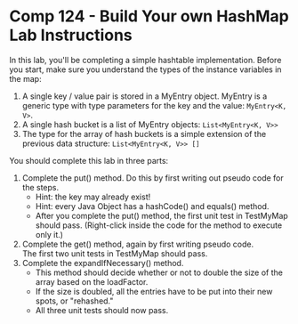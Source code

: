 # Comp 124 - Build Your own HashMap Lab Instructions

In this lab, you'll be completing a simple hashtable implementation.
Before you start, make sure you understand the types of the instance variables in the map:

1. A single key / value pair is stored in a MyEntry object.
MyEntry is a generic type with type parameters for the key and the value: `MyEntry<K, V>`.
2. A single hash bucket is a list of MyEntry objects: `List<MyEntry<K, V>>`
3. The type for the array of hash buckets is a simple extension of the previous data structure: `List<MyEntry<K, V>> []`

You should complete this lab in three parts:

1. Complete the put() method. Do this by first writing out pseudo code for the steps.
    * Hint: the key may already exist!
    * Hint: every Java Object has a hashCode() and equals() method.
    * After you complete the put() method, the first unit test in TestMyMap should pass. 
    (Right-click inside the code for the method to execute only it.)
2. Complete the get() method, again by first writing pseudo code.  
   The first two unit tests in TestMyMap should pass.
3. Complete the expandIfNecessary() method.
    * This method should decide whether or not to double the size of the array based on the loadFactor.
    * If the size is doubled, all the entries have to be put into their new spots, or "rehashed."
    * All three unit tests should now pass.
